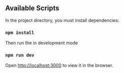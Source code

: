 ## Available Scripts

In the project directory, you must install dependencies:

### `npm install`

Then run the in development mode

### `npm run dev`

Open [http://localhost:3000](http://localhost:3000) to view it in the browser.